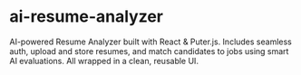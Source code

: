# ai-resume-analyzer
AI-powered Resume Analyzer built with React &amp; Puter.js. Includes seamless auth, upload and store resumes, and match candidates to jobs using smart AI evaluations. All wrapped in a clean, reusable UI.
